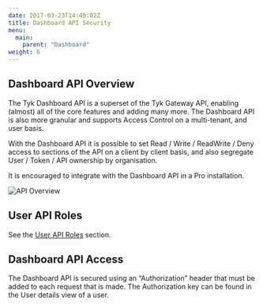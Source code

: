 ```yaml
---
date: 2017-03-23T14:49:02Z
title: Dashboard API Security
menu:
  main:
    parent: "Dashboard"
weight: 6 
---
```


## <a name="overview"></a>Dashboard API Overview

The Tyk Dashboard API is a superset of the Tyk Gateway API, enabling (almost) all of the core features and adding many more. The Dashboard API is also more granular and supports Access Control on a multi-tenant, and user basis.

With the Dashboard API it is possible to set Read / Write / ReadWrite / Deny access to sections of the API on a client by client basis, and also segregate User / Token / API ownership by organisation.

It is encouraged to integrate with the Dashboard API in a Pro installation.

![API Overview](/img/diagrams/dashboardapi2.png)

## <a name="userapirole"></a>User API Roles

See the [User API Roles](/basic-config-and-security/security/dashboard/user-roles/) section.

## <a name="dashboard-api-access"></a>Dashboard API Access

The Dashboard API is secured using an “Authorization” header that must be added to each request that is made. The Authorization key can be found in the User details view of a user.
